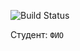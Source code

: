 ![Build Status](https://github.com/Kronkell/tinkoff/actions/workflows/build.yml/badge.svg)


Студент: `ФИО`
